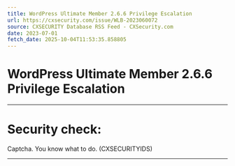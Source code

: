 ```yaml
---
title: WordPress Ultimate Member 2.6.6 Privilege Escalation
url: https://cxsecurity.com/issue/WLB-2023060072
source: CXSECURITY Database RSS Feed - CXSecurity.com
date: 2023-07-01
fetch_date: 2025-10-04T11:53:35.858805
---
```


# WordPress Ultimate Member 2.6.6 Privilege Escalation

---

# Security check:

Captcha. You know what to do. (CXSECURITYIDS)

---
